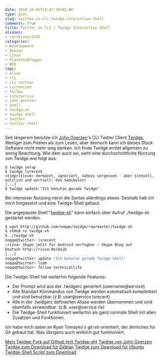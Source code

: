 ```yaml
---
date: 2010-10-05T14:47:10+02:00
type: post
slug: twitter-on-cli-twidge-interactive-shell
comments: true
title: Twitter on CLI | Twidge Interactive Shell
aliases:
- /archives/1285
categories:
- Development
- Debian
- Linux
- PlanetenBlogger
- Web
tags:
- alias
- cli
- cli-twitter
- customized
- follow
- interactive
- john goerzen
- shell
- twidge-sh
- twidge-shell
- twitter
- twitter-shell
---
```


Seit längerem benutze ich [John Goerzen](http://www.complete.org/JohnGoerzen)'s
CLI Twitter Client [Twidge](http://wiki.github.com/jgoerzen/twidge/).
Weniger zum Posten als zum Lesen, aber dennoch kann ich dieses Stück
Software nicht mehr weg denken. Ich finde Twidge erntet allgemein zu wenig
Beachtung. Wie dem auch sei, sieht eine durchschnittliche Nutzung von
Twidge wie folgt aus:

```
$ twidge setup
$ twidge lsrecent
<timpritlove> Verkannt, ignoriert, nahezu vergessen - aber sinnvoll, nützlich und wertvoll: das Semikolon!
[...]
$ twidge update "Ich benutze gerade Twidge"
```


Bei intensiver Nutzung nervt die Syntax allerdings etwas. Deshalb hab ich
mich hingesetzt und eine Twidge-Shell gebaut.

Die angepasste Shell
"[twidge-sh](http://github.com/noqqe/twidge/blob/master/twidge-sh)" kann
einfach über Aufruf ./twidge-sh gestartet werden.

``` bash
$ wget http://github.com/noqqe/twidge/raw/master/twidge-sh
$ chmod +x twidge-sh
$ ./twidge-sh
noqqe@twitter> lsrecent
<rivva> Skype jetzt für Android verfügbar – Skype Blog auf
Deutsch http://rivva.de/QajD
[...]
noqqe@twitter> update "Ich benutze gerade Twidge-Shell"
noqqe@twitter> lsdm
noqqe@twitter> follow technicallife
```

Die Twidge-Shell hat weiterhin folgende Features:

  * Der Prompt wird aus der .twidgerc generiert (username@service)
  * Alle Standart Kommandos  von Twidge werden automatisch komplettiert und
    sind benutzbar (z.B. user@service lsrecent)
  * Alle in der .twidgerc definierten Aliase werden übernommen und sind
    ebenfalls verwendbar. (z.B. user@service rls)
  * Die Twidge-Shell funktioniert weiterhin als ganz normale Shell mit
    allen Zusätzen und Funktionen.

Ich habe mich dabei an Ryan Tomayko's git-sh orientiert, der ähnliches für
Git gebaut hat. Was übrigens auch wirklich gut funktioniert.

[Mein Twidge-Fork auf Github (mit Twidge-sh)](http://github.com/noqqe/twidge)
[Twidge von John Goerzen](http://github.com/jgoerzen/twidge/)
[Twidge zum Download für Debian](http://packages.debian.org/search?keywords=twidge)
[Twidge zum Download für Ubuntu](http://packages.ubuntu.com/de/karmic/twidge)
[Twidge-Shell Script zum Download](http://github.com/noqqe/twidge/raw/master/twidge-sh)
